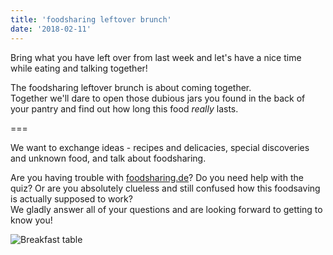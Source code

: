 ```yaml
---
title: 'foodsharing leftover brunch'
date: '2018-02-11'
---
```


Bring what you have left over from last week and let's have a nice time while eating and talking together!

The foodsharing leftover brunch is about coming together.  
Together we'll dare to open those dubious jars you found in the back of your pantry and find out how long this food _really_ lasts.

===

We want to exchange ideas - recipes and delicacies, special discoveries and unknown food, and talk about foodsharing.

Are you having trouble with [foodsharing.de](https://foodsharing.de)? Do you need help with the quiz? Or are you absolutely clueless and still confused how this foodsaving is actually supposed to work?  
We gladly answer all of your questions and are looking forward to getting to know you!

![Breakfast table](/pics/breakfast.jpg)

